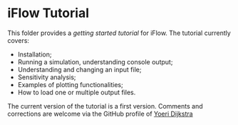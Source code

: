 # iFlow Tutorial
This folder provides a *getting started tutorial* for iFlow.
The tutorial currently covers:
* Installation;
* Running a simulation, understanding console output;
* Understanding and changing an input file;
* Sensitivity analysis;
* Examples of plotting functionalities;
* How to load one or multiple output files.

The current version of the tutorial is a first version. Comments and corrections are welcome via the GitHub profile of [Yoeri Dijkstra](https://github.com/YoeriDijkstra)
